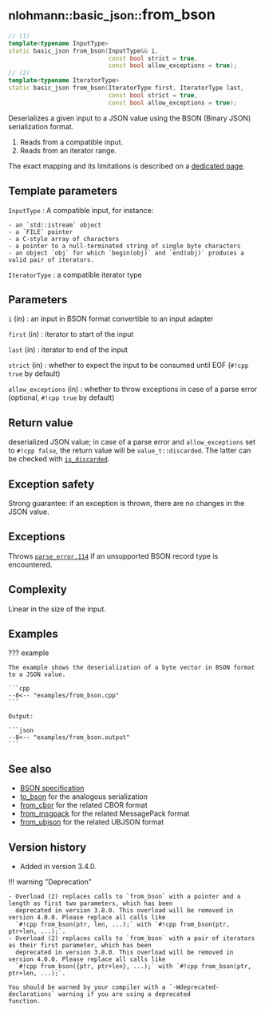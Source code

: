 # <small>nlohmann::basic_json::</small>from_bson

```cpp
// (1)
template<typename InputType>
static basic_json from_bson(InputType&& i,
                            const bool strict = true,
                            const bool allow_exceptions = true);
// (2)
template<typename IteratorType>
static basic_json from_bson(IteratorType first, IteratorType last,
                            const bool strict = true,
                            const bool allow_exceptions = true);
```

Deserializes a given input to a JSON value using the BSON (Binary JSON) serialization format.

1. Reads from a compatible input.
2. Reads from an iterator range.

The exact mapping and its limitations is described on a [dedicated page](../../features/binary_formats/bson.md).

## Template parameters

`InputType`
:   A compatible input, for instance:
    
    - an `std::istream` object
    - a `FILE` pointer
    - a C-style array of characters
    - a pointer to a null-terminated string of single byte characters
    - an object `obj` for which `begin(obj)` and `end(obj)` produces a valid pair of iterators.

`IteratorType`
:   a compatible iterator type

## Parameters

`i` (in)
:   an input in BSON format convertible to an input adapter

`first` (in)
:   iterator to start of the input

`last` (in)
:   iterator to end of the input

`strict` (in)
:   whether to expect the input to be consumed until EOF (`#!cpp true` by default)

`allow_exceptions` (in)
:   whether to throw exceptions in case of a parse error (optional, `#!cpp true` by default)

## Return value

deserialized JSON value; in case of a parse error and `allow_exceptions` set to `#!cpp false`, the return value will be
`value_t::discarded`.  The latter can be checked with [`is_discarded`](is_discarded.md).

## Exception safety

Strong guarantee: if an exception is thrown, there are no changes in the JSON value.

## Exceptions

Throws [`parse_error.114`](../../home/exceptions.md#jsonexceptionparse_error114) if an unsupported BSON record type is
encountered.

## Complexity

Linear in the size of the input.

## Examples

??? example

    The example shows the deserialization of a byte vector in BSON format to a JSON value.
     
    ```cpp
    --8<-- "examples/from_bson.cpp"
    ```
    
    Output:
    
    ```json
    --8<-- "examples/from_bson.output"
    ```

## See also

- [BSON specification](http://bsonspec.org/spec.html)
- [to_bson](to_bson.md) for the analogous serialization
- [from_cbor](from_cbor.md) for the related CBOR format
- [from_msgpack](from_msgpack.md) for the related MessagePack format
- [from_ubjson](from_ubjson.md) for the related UBJSON format

## Version history

- Added in version 3.4.0.

!!! warning "Deprecation"

    - Overload (2) replaces calls to `from_bson` with a pointer and a length as first two parameters, which has been
      deprecated in version 3.8.0. This overload will be removed in version 4.0.0. Please replace all calls like
      `#!cpp from_bson(ptr, len, ...);` with `#!cpp from_bson(ptr, ptr+len, ...);`.
    - Overload (2) replaces calls to `from_bson` with a pair of iterators as their first parameter, which has been
      deprecated in version 3.8.0. This overload will be removed in version 4.0.0. Please replace all calls like
      `#!cpp from_bson({ptr, ptr+len}, ...);` with `#!cpp from_bson(ptr, ptr+len, ...);`.

    You should be warned by your compiler with a `-Wdeprecated-declarations` warning if you are using a deprecated
    function.
